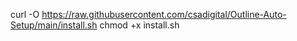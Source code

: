 curl -O https://raw.githubusercontent.com/csadigital/Outline-Auto-Setup/main/install.sh
chmod +x install.sh

